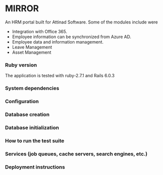 # MIRROR

An HRM portal built for Attinad Software. Some of the modules
include were 
* Integration with Office 365.
* Employee information can be synchronized from Azure AD.
* Employee data and information management.
* Leave Management
* Asset Management

### Ruby version

The application is tested with ruby-2.7.1 and Rails 6.0.3

### System dependencies

### Configuration

### Database creation

### Database initialization

### How to run the test suite

### Services (job queues, cache servers, search engines, etc.)

### Deployment instructions
